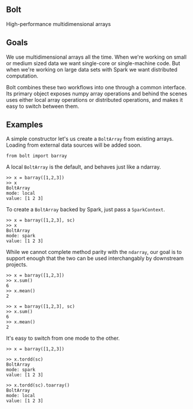 Bolt
----
High-performance multidimensional arrays 

Goals
-----
We use multidimensional arrays all the time. When we're working on small or medium sized data we want single-core or single-machine code. But when we're working on large data sets with Spark we want distributed computation.

Bolt combines these two workflows into one through a common interface. Its primary object exposes numpy array operations and behind the scenes uses either local array operations or distributed operations, and makes it easy to switch between them.

Examples
--------

A simple constructor let's us create a `BoltArray` from existing arrays. Loading from external data sources will be added soon.

```
from bolt import barray
```

A local `BoltArray` is the default, and behaves just like a ndarray.
```
>> x = barray([1,2,3])
>> x
BoltArray
mode: local
value: [1 2 3]
```

To create a `BoltArray` backed by Spark, just pass a `SparkContext`.
```
>> x = barray([1,2,3], sc)
>> x
BoltArray
mode: spark
value: [1 2 3]
```

While we cannot complete method parity with the `ndarray`, our goal is to support enough that the two can be used interchangably by downstream projects. 
```
>> x = barray([1,2,3])
>> x.sum()
6
>> x.mean()
2

>> x = barray([1,2,3], sc)
>> x.sum()
6
>> x.mean()
2
```

It's easy to switch from one mode to the other.
```
>> x = barray([1,2,3])

>> x.tordd(sc)
BoltArray
mode: spark
value: [1 2 3]

>> x.tordd(sc).toarray()
BoltArray
mode: local
value: [1 2 3]
```
